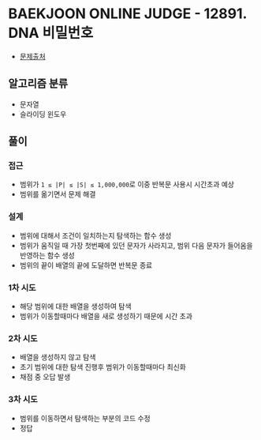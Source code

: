 # BAEKJOON ONLINE JUDGE - 12891. DNA 비밀번호

* [문제출처](https://www.acmicpc.net/problem/12891 "12891. DNA 비밀번호")

## 알고리즘 분류
- 문자열
- 슬라이딩 윈도우

## 풀이
### 접근
- 범위가 `1 ≤ |P| ≤ |S| ≤ 1,000,000`로 이중 반복문 사용시 시간초과 예상
- 범위를 옮기면서 문제 해결

### 설계
- 범위에 대해서 조건이 일치하는지 탐색하는 함수 생성
- 범위가 움직일 때 가장 첫번째에 있던 문자가 사라지고, 범위 다음 문자가 들어옴을 반영하는 함수 생성
- 범위의 끝이 배열의 끝에 도달하면 반복문 종료

### 1차 시도
- 해당 범위에 대한 배열을 생성하여 탐색
- 범위가 이동할때마다 배열을 새로 생성하기 때문에 시간 초과

### 2차 시도
- 배열을 생성하지 않고 탐색
- 초기 범위에 대한 탐색 진행후 범위가 이동할때마다 최신화
- 채점 중 오답 발생

### 3차 시도
- 범위를 이동하면서 탐색하는 부분의 코드 수정
- 정답
